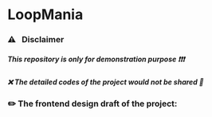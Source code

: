# LoopMania

### ⚠ &nbsp; Disclaimer 
##### This repository is only for demonstration purpose ❗️❗️❗️
##### ❌ The detailed codes of the project would not be shared 🔐

###  ✏️ The frontend design draft of the project:
